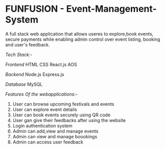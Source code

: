 # FUNFUSION - Event-Management-System

A full stack web application that allows useres to explore,book events, secure payments while enabling admin control over event listing, booking and user's feedback.

_Tech Stack:-_

_Frontend_
HTML
CSS
React.js
AOS

_Backend_
Node.js
Express.js

_Database_
MySQL

_Features Of the webapplications:-_
1) User can browse upcoming festivals and events
2) User can explore event details
3) User can book events securely using QR code
4) User gan give their feedbacks after using the website
5) Login authentication system
6) Admin can add,view and manage events
7) Admin can view and manage boookings
8) Admin can access user feedback
   

